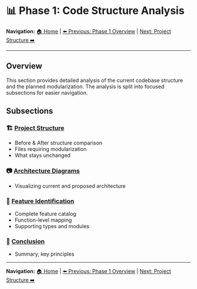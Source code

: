 # :bar_chart: Phase 1: Code Structure Analysis

**Navigation:** [:house: Home](README.md) | [:arrow_left: Previous: Phase 1 Overview](07-phase1-overview.md) | [Next: Project Structure :arrow_right:](08a-project-structure.md)

---

## Overview

This section provides detailed analysis of the current codebase structure and the planned modularization. The analysis is split into focused subsections for easier navigation.

## Subsections

### :building_construction: [Project Structure](08a-project-structure.md)
- Before & After structure comparison
- Files requiring modularization
- What stays unchanged

### :camera: [Architecture Diagrams](08b-architecture-diagrams.md)
- Visualizing current and proposed architecture

### :jigsaw: [Feature Identification](08c-feature-identification.md)
- Complete feature catalog
- Function-level mapping
- Supporting types and modules

### :dart: [Conclusion](09-conclusion.md)
- Summary, key principles

---

**Navigation:** [:house: Home](README.md) | [:arrow_left: Previous: Phase 1 Overview](07-phase1-overview.md) | [Next: Project Structure :arrow_right:](08a-project-structure.md)
